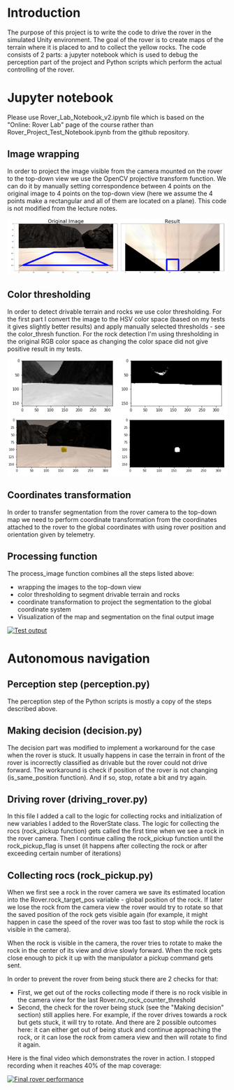 # Introduction

The purpose of this project is to write the code to drive the rover in the simulated Unity environment. The goal of the rover is to create maps of the terrain where it is placed to and to collect the yellow rocks. The code consists of 2 parts: a jupyter notebook which is used to debug the perception part of the project and Python scripts which perform the actual controlling of the rover. 

# Jupyter notebook

Please use Rover_Lab_Notebook_v2.ipynb file which is based on the "Online: Rover Lab" page of the course rather than Rover_Project_Test_Notebook.ipynb from the github repository.

## Image wrapping

In order to project the image visible from the camera mounted on the rover to the top-down view we use the OpenCV projective transform function. We can do it by manually setting correspondence between 4 points on the original image to 4 points on the top-down view (here we assume the 4 points make a rectangular and all of them are located on a plane). This code is not modified from the lecture notes. 

![Perspective transformation](./misc/perspective.png "Perspective transformation")

## Color thresholding

In order to detect drivable terrain and rocks we use color thresholding. For the first part I convert the image to the HSV color space (based on my tests it gives slightly better results) and apply manually selected thresholds - see the color_thresh function. For the rock detection I'm using thresholding in the original RGB color space as changing the color space did not give positive result in my tests.

![Drivable terrain segmentation](./misc/terrain.png "Drivable terrain segmentation")
![Rocks segmentation](./misc/rock.png "Rock segmentation")

## Coordinates transformation

In order to transfer segmentation from the rover camera to the top-down map we need to perform coordinate transformation from the coordinates attached to the rover to the global coordinates with using rover position and orientation given by telemetry.

## Processing function

The process_image function combines all the steps listed above:
- wrapping the images to the top-down view
- color thresholding to segment drivable terrain and rocks
- coordinate transformation to project the segmentation to the global coordinate system
- Visualization of the map and segmentation on the final output image

[![Test output](http://img.youtube.com/vi/VTw4BCQ6xa4/0.jpg)](http://www.youtube.com/watch?v=VTw4BCQ6xa4)

# Autonomous navigation

## Perception step (perception.py)

The perception step of the Python scripts is mostly a copy of the steps described above.

## Making decision (decision.py)

The decision part was modified to implement a workaround for the case when the rover is stuck. It usually happens in case the terrain in front of the rover is incorrectly classified as drivable but the rover could not drive forward. The workaround is check if position of the rover is not changing (is_same_position function). And if so, stop, rotate a bit and try again.

## Driving rover (driving_rover.py)

In this file I added a call to the logic for collecting rocks and initialization of new variables I added to the RoverState class. The logic for collecting the rocs (rock_pickup function) gets called the first time when we see a rock in the rover camera. Then I continue calling the rock_pickup function until the rock_pickup_flag is unset (it happens after collecting the rock or after exceeding certain number of iterations)

## Collecting rocs (rock_pickup.py)

When we first see a rock in the rover camera we save its estimated location into the Rover.rock_target_pos variable - global position of the rock. If later we lose the rock from the camera view the rover would try to rotate so that the saved position of the rock gets visible again (for example, it might happen in case the speed of the rover was too fast to stop while the rock is visible in the camera). 

When the rock is visible in the camera, the rover tries to rotate to make the rock in the center of its view and drive slowly forward. When the rock gets close enough to pick it up with the manipulator a pickup command gets sent.

In order to prevent the rover from being stuck there are 2 checks for that:
- First, we get out of the rocks collecting mode if there is no rock visible in the camera view for the last Rover.no_rock_counter_threshold
- Second, the check for the rover being stuck (see the "Making decision" section) still applies here. For example, if the rover drives towards a rock but gets stuck, it will try to rotate. And there are 2 possible outcomes here: it can either get out of being stuck and continue approaching the rock, or it can lose the rock from camera view and then will rotate to find it again. 

Here is the final video which demonstrates the rover in action. I stopped recording when it reaches 40% of the map coverage:

[![Final rover performance](http://img.youtube.com/vi/rpyown0fccI/0.jpg)](http://www.youtube.com/watch?v=rpyown0fccI)
